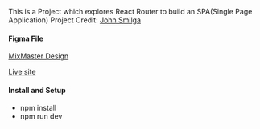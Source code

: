 This is a Project which explores React Router to build an SPA(Single Page Application) 
Project Credit: [John Smilga](https://www.codingaddict.io/p/react)

#### Figma File

[MixMaster Design](https://www.figma.com/community/file/1255860657910062828)

[Live site](https://cocktails-react.onrender.com/)

#### Install and Setup

- npm install
- npm run dev
